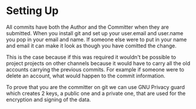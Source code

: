 # Setting Up 

All commits have both the Author and the Committer when they are submitted. When you install git and set up your user.email and user.name you pop in your email and name. If someone else were to put in your name and email it can make it look as though you have comitted the change.  

 

This is the case because if this was required it wouldn't be possible to project projects on other channels because it would have to carry all the old accounts carrying the previous commits. For example if someone were to delete an account, what would happen to the commit information.  

 

To prove that you are the committer on git we can use GNU Privacy guard which creates 2 keys, a public one and a private one, that are used for the encryption and signing of the data.  